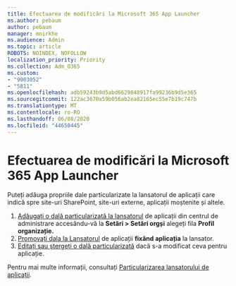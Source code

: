 ```yaml
---
title: Efectuarea de modificări la Microsoft 365 App Launcher
ms.author: pebaum
author: pebaum
manager: mnirkhe
ms.audience: Admin
ms.topic: article
ROBOTS: NOINDEX, NOFOLLOW
localization_priority: Priority
ms.collection: Adm_O365
ms.custom:
- "9003052"
- "5811"
ms.openlocfilehash: adb59243b9d5abd6629848917fa99236b9d5e365
ms.sourcegitcommit: 122ac3670a59b056ab2ea82165ec55e7b19c747b
ms.translationtype: MT
ms.contentlocale: ro-RO
ms.lasthandoff: 06/08/2020
ms.locfileid: "44650445"
---
```

# <a name="make-changes-to-the-microsoft-365-app-launcher"></a>Efectuarea de modificări la Microsoft 365 App Launcher

Puteți adăuga propriile dale particularizate la lansatorul de aplicații care indică spre site-uri SharePoint, site-uri externe, aplicații moștenite și altele.

1. [Adăugați o dală particularizată la lansatorul](https://docs.microsoft.com/microsoft-365/admin/manage/customize-the-app-launcher) de aplicații din centrul de administrare accesându-vă la **Setări > Setări orgși** alegeți fila **Profil organizație.**
2. [Promovați dala la Lansatorul](https://docs.microsoft.com/microsoft-365/admin/manage/customize-the-app-launcher#promote-the-tile-to-app-launcher) de aplicații **fixând aplicația** la lansator.
3. [Editați sau ștergeți o dală particularizată](https://docs.microsoft.com/microsoft-365/admin/manage/customize-the-app-launcher#edit-or-delete-a-custom-tile) dacă s-a modificat ceva pentru aplicație.

Pentru mai multe informații, consultați [Particularizarea lansatorului de aplicații](https://docs.microsoft.com/microsoft-365/admin/manage/customize-the-app-launcher).
